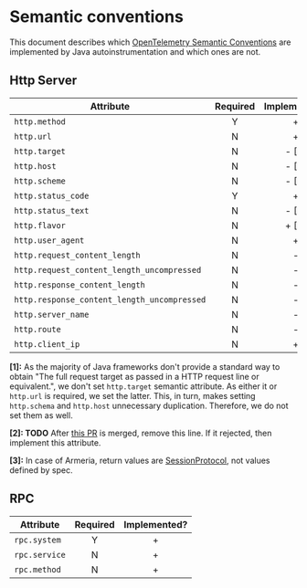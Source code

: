# Semantic conventions

This document describes which [OpenTelemetry Semantic Conventions](https://github.com/open-telemetry/opentelemetry-specification/tree/master/specification/trace/semantic_conventions)
are implemented by Java autoinstrumentation and which ones are not.

## Http Server

| Attribute | Required | Implemented? |
|---|:---:|:---:|
| `http.method` | Y | + |
| `http.url` | N | + |
| `http.target` | N | - [1] |
| `http.host` | N | - [1] |
| `http.scheme` | N | - [1] |
| `http.status_code` | Y | + |
| `http.status_text` | N | - [2] |
| `http.flavor` | N | + [3] |
| `http.user_agent` | N | + |
| `http.request_content_length` | N | - |
| `http.request_content_length_uncompressed` | N | - |
| `http.response_content_length` | N | - |
| `http.response_content_length_uncompressed` | N | - |
| `http.server_name` | N | - |
| `http.route` | N | - |
| `http.client_ip` | N | + |

**[1]:** As the majority of Java frameworks don't provide a standard way to obtain "The full request
target as passed in a HTTP request line or equivalent.", we don't set `http.target` semantic
attribute. As either it or `http.url` is required, we set the latter. This, in turn, makes setting
`http.schema` and `http.host` unnecessary duplication. Therefore, we do not set them as well.

**[2]: TODO** After [this PR](https://github.com/open-telemetry/opentelemetry-specification/issues/950)
 is merged, remove this line. If it rejected, then implement this attribute.

**[3]:** In case of Armeria, return values are [SessionProtocol](https://github.com/line/armeria/blob/master/core/src/main/java/com/linecorp/armeria/common/SessionProtocol.java),
not values defined by spec.

## RPC

| Attribute | Required | Implemented? |
| -------------- | :---: | :---: |
| `rpc.system`   | Y | + |
| `rpc.service`  | N | + |
| `rpc.method`   | N | + |
